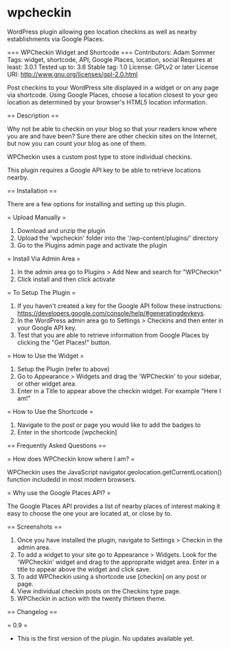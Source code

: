 wpcheckin
=========

WordPress plugin allowing geo location checkins as well as nearby establishments via Google Places.

=== WPCheckin Widget and Shortcode ===
Contributors: Adam Sommer
Tags: widget, shortcode, API, Google Places, location, social
Requires at least: 3.0.1
Tested up to: 3.6
Stable tag: 1.0
License: GPLv2 or later
License URI: http://www.gnu.org/licenses/gpl-2.0.html

Post checkins to your WordPress site displayed in a widget or on any page via shortcode.  Using Google Places, choose a location closest to your geo location as determined by your browser's HTML5 location information.

== Description ==

Why not be able to checkin on your blog so that your readers know where you are and have been?  Sure there are other checkin sites on the Internet, but now you can count your blog as one of them.

WPCheckin uses a custom post type to store individual checkins.

This plugin requires a Google API key to be able to retrieve locations nearby.

== Installation ==

There are a few options for installing and setting up this plugin.

= Upload Manually =

1. Download and unzip the plugin
2. Upload the 'wpcheckin' folder into the '/wp-content/plugins/' directory
3. Go to the Plugins admin page and activate the plugin

= Install Via Admin Area =

1. In the admin area go to Plugins > Add New and search for "WPCheckin"
2. Click install and then click activate

= To Setup The Plugin =

1. If you haven't created a key for the Google API follow these instructions: https://developers.google.com/console/help/#generatingdevkeys.
2. In the WordPress admin area go to Settings > Checkins and then enter in your Google API key.
3. Test that you are able to retrieve information from Google Places by clicking the "Get Places!" button.

= How to Use the Widget =

1. Setup the Plugin (refer to above)
2. Go to Appearance > Widgets and drag the 'WPCheckin' to your sidebar, or other widget area.
3. Enter in a Title to appear above the checkin widget.  For example "Here I am!"

= How to Use the Shortcode =

1. Navigate to the post or page you would like to add the badges to
2. Enter in the shortcode [wpcheckin]

== Frequently Asked Questions ==

= How does WPCheckin know where I am? =

WPCheckin uses the JavaScript navigator.geolocation.getCurrentLocation() function includedd in most modern browsers.

= Why use the Google Places API? =

The Google Places API provides a list of nearby places of interest making it easy to choose the one your are located at, or close by to.

== Screenshots ==

1. Once you have installed the plugin, navigate to Settings > Checkin in the admin area.
2. To add a widget to your site go to Appearance > Widgets.  Look for the 'WPCheckin' widget and drag to the appropraite widget area.  Enter in a title to appear above the widget and click save.
3. To add WPCheckin using a shortcode use [checkin] on any post or page.
4. View individual checkin posts on the Checkins type page.
5. WPCheckin in action with the twenty thirteen theme.

== Changelog ==

= 0.9 =

* This is the first version of the plugin.  No updates available yet.

